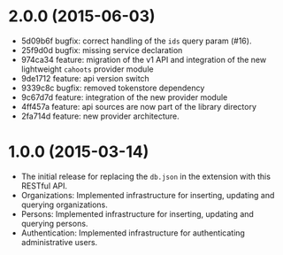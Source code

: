 # 2.0.0 (2015-06-03)

  * 5d09b6f bugfix: correct handling of the `ids` query param (#16).
  * 25f9d0d bugfix: missing service declaration
  * 974ca34 feature: migration of the v1 API and integration of the new lightweight `cahoots` provider module
  * 9de1712 feature: api version switch
  * 9339c8c bugfix: removed tokenstore dependency
  * 9c67d7d feature: integration of the new provider module
  * 4ff457a feature: api sources are now part of the library directory
  * 2fa714d feature: new provider architecture.

# 1.0.0 (2015-03-14)

  * The initial release for replacing the `db.json` in the extension with this RESTful API.
  * Organizations: Implemented infrastructure for inserting, updating and querying organizations.
  * Persons: Implemented infrastructure for inserting, updating and querying persons.
  * Authentication: Implemented infrastructure for authenticating administrative users.
